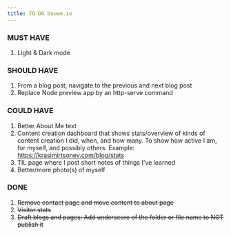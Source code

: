 ```yaml
---
title: TO DO bouwe.io
---
```


### MUST HAVE
1. Light & Dark mode

### SHOULD HAVE
1. From a blog post, navigate to the previous and next blog post
1. Replace Node preview app by an http-serve command

### COULD HAVE
1. Better About Me text
1. Content creation dashboard that shows stats/overview of kinds of content creation I did, when, and how many. To show how active I am, for myself, and possibly others. Example: https://krasimirtsonev.com/blog/stats
1. TIL page where I post short notes of things I've learned
1. Better/more photo(s) of myself

### DONE
1. ~~Remove contact page and move content to about page~~
1. ~~Visitor stats~~
1. ~~Draft blogs and pages: Add underscore of the folder or file name to NOT publish it~~
